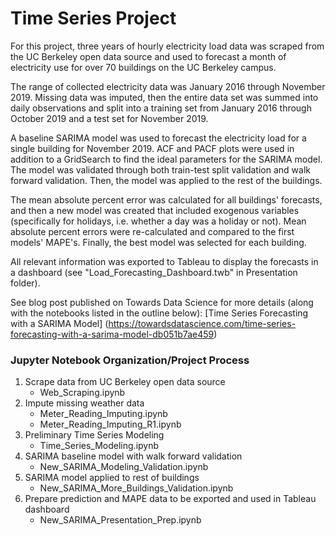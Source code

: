 # Time Series Project

For this project, three years of hourly electricity load data was scraped from the UC Berkeley open data source and used to forecast a month of electricity use for over 70 buildings on the UC Berkeley campus.

The range of collected electricity data was January 2016 through November 2019. Missing data was imputed, then the entire data set was summed into daily observations and split into a training set from January 2016 through October 2019 and a test set for November 2019. 

A baseline SARIMA model was used to forecast the electricity load for a single building for November 2019. ACF and PACF plots were used in addition to a GridSearch to find the ideal parameters for the SARIMA model. The model was validated through both train-test split validation and walk forward validation.  Then, the model was applied to the rest of the buildings.

The mean absolute percent error was calculated for all buildings' forecasts, and then a new model was created that included exogenous variables (specifically for holidays, i.e. whether a day was a holiday or not). Mean absolute percent errors were re-calculated and compared to the first models' MAPE's.  Finally, the best model was selected for each building.

All relevant information was exported to Tableau to display the forecasts in a dashboard (see "Load_Forecasting_Dashboard.twb" in Presentation folder).

See blog post published on Towards Data Science for more details (along with the notebooks listed in the outline below): [Time Series Forecasting with a SARIMA Model] (https://towardsdatascience.com/time-series-forecasting-with-a-sarima-model-db051b7ae459)


### Jupyter Notebook Organization/Project Process

1. Scrape data from UC Berkeley open data source
	- Web_Scraping.ipynb
2. Impute missing weather data
	- Meter_Reading_Imputing.ipynb
	- Meter_Reading_Imputing_R1.ipynb
3. Preliminary Time Series Modeling
	- Time_Series_Modeling.ipynb
4. SARIMA baseline model with walk forward validation
	- New_SARIMA_Modeling_Validation.ipynb
5. SARIMA model applied to rest of buildings
	- New_SARIMA_More_Buildings_Validation.ipynb
6. Prepare prediction and MAPE data to be exported and used in Tableau dashboard
	- New_SARIMA_Presentation_Prep.ipynb
	